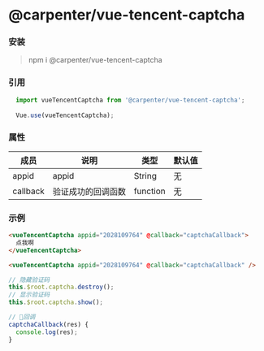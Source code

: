 # @carpenter/vue-tencent-captcha

### 安装
> npm i @carpenter/vue-tencent-captcha

### 引用
``` js
  import vueTencentCaptcha from '@carpenter/vue-tencent-captcha';
  
  Vue.use(vueTencentCaptcha);
```

### 属性
| 成员        | 说明            | 类型                | 默认值        |
|------------|-----------------|--------------------|--------------|
| appid      | appid           | String             | 无           |
| callback   | 验证成功的回调函数 | function           | 无           |

### 示例
``` html
<vueTencentCaptcha appid="2028109764" @callback="captchaCallback">
  点我啊
</vueTencentCaptcha>

<vueTencentCaptcha appid="2028109764" @callback="captchaCallback" />
```

``` js
// 隐藏验证码
this.$root.captcha.destroy(); 
// 显示验证码
this.$root.captcha.show();

// 回调
captchaCallback(res) {
  console.log(res);
}
```

